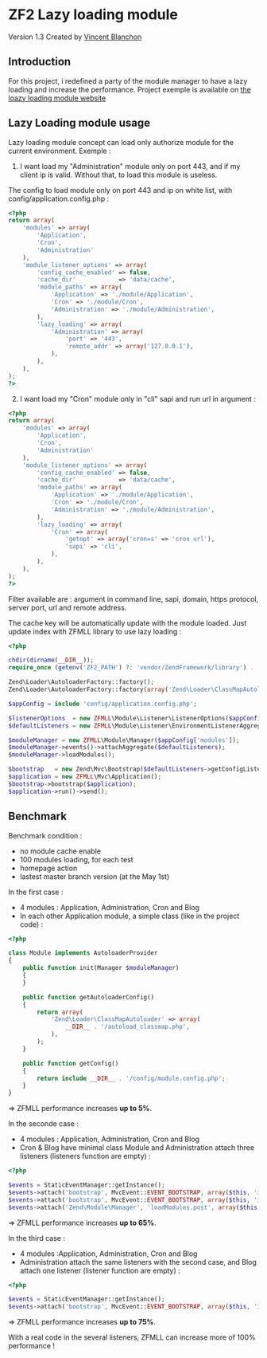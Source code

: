 ZF2 Lazy loading module
==============

Version 1.3 Created by [Vincent Blanchon](http://developpeur-zend-framework.fr/)

Introduction
------------

For this project, i redefined a party of the module manager to have a lazy loading and increase the performance.
Project exemple is available on [the loazy loading module website](http://lazy-loading.zend-framework-2.fr/)

Lazy Loading module usage
------------

Lazy loading module concept can load only authorize module for the current environment.
Exemple :

1) I want load my "Administration" module only on port 443, and if my client ip is valid.
Without that, to load this module is useless.

The config to load module only on port 443 and ip on white list, with config/application.config.php :

```php
<?php 
return array(
    'modules' => array(
        'Application',
        'Cron',
        'Administration'
    ),
    'module_listener_options' => array( 
        'config_cache_enabled' => false,
        'cache_dir'            => 'data/cache',
        'module_paths' => array(
            'Application' => './module/Application',
            'Cron' => './module/Cron',
            'Administration' => './module/Administration',
        ),
        'lazy_loading' => array(
            'Administration' => array(
                'port' => '443',
                'remote_addr' => array('127.0.0.1'),
            ),
        ),
    ),
);
?>
```

2) I want load my "Cron" module only in "cli" sapi and run url in argument :

```php
<?php 
return array(
    'modules' => array(
        'Application',
        'Cron',
        'Administration'
    ),
    'module_listener_options' => array( 
        'config_cache_enabled' => false,
        'cache_dir'            => 'data/cache',
        'module_paths' => array(
            'Application' => './module/Application',
            'Cron' => './module/Cron',
            'Administration' => './module/Administration',
        ),
        'lazy_loading' => array(
            'Cron' => array(
                'getopt' => array('cron=s' => 'cron url'),
                'sapi' => 'cli',
            ),
        ),
    ),
);
?>
```

Filter available are : argument in command line, sapi, domain, https protocol, server port, url and remote address.

The cache key will be automatically update with the module loaded.
Just update index with ZFMLL library to use lazy loading :

```php
<?php

chdir(dirname(__DIR__));
require_once (getenv('ZF2_PATH') ?: 'vendor/ZendFramework/library') . '/Zend/Loader/AutoloaderFactory.php';

Zend\Loader\AutoloaderFactory::factory();
Zend\Loader\AutoloaderFactory::factory(array('Zend\Loader\ClassMapAutoloader'=>array(include 'config/autoload_classmap.php')));

$appConfig = include 'config/application.config.php';

$listenerOptions  = new ZFMLL\Module\Listener\ListenerOptions($appConfig['module_listener_options']);
$defaultListeners = new ZFMLL\Module\Listener\EnvironmentListenerAggregate($listenerOptions);

$moduleManager = new ZFMLL\Module\Manager($appConfig['modules']);
$moduleManager->events()->attachAggregate($defaultListeners);
$moduleManager->loadModules();

$bootstrap   = new Zend\Mvc\Bootstrap($defaultListeners->getConfigListener()->getMergedConfig());
$application = new ZFMLL\Mvc\Application();
$bootstrap->bootstrap($application);
$application->run()->send();
```

Benchmark
------------

Benchmark condition :
- no module cache enable
- 100 modules loading, for each test
- homepage action
- lastest master branch version (at the May 1st)

In the first case :

- 4 modules : Application, Administration, Cron and Blog
- In each other Application module, a simple class (like in the project code) :

```php
<?php

class Module implements AutoloaderProvider
{
    public function init(Manager $moduleManager)
    {
    }

    public function getAutoloaderConfig()
    {
        return array(
            'Zend\Loader\ClassMapAutoloader' => array(
                __DIR__ . '/autoload_classmap.php',
            ),
        );
    }

    public function getConfig()
    {
        return include __DIR__ . '/config/module.config.php';
    }
}
```

=> ZFMLL performance increases **up to 5%**.

In the seconde case :

- 4 modules : Application, Administration, Cron and Blog
- Cron & Blog have minimal class Module and Administration attach three listeners (listeners function are empty) :

```php
<?php

$events = StaticEventManager::getInstance();
$events->attach('bootstrap', MvcEvent::EVENT_BOOTSTRAP, array($this, 'initializeAcl'), 100);
$events->attach('bootstrap', MvcEvent::EVENT_BOOTSTRAP, array($this, 'initializeView'), 100);
$events->attach('Zend\Module\Manager', 'loadModules.post', array($this, 'initializeNavigation'), -100);
```

=> ZFMLL performance increases **up to 65%**.

In the third case :

- 4 modules :Application, Administration, Cron and Blog
- Administration attach the same listeners with the second case, and Blog attach one listener (listener function are empty) :

```php
<?php

$events = StaticEventManager::getInstance();
$events->attach('bootstrap', MvcEvent::EVENT_BOOTSTRAP, array($this, 'initializeView'), 100);
```

=> ZFMLL performance increases **up to 75%**.

With a real code in the several listeners, ZFMLL can increase more of 100% performance !